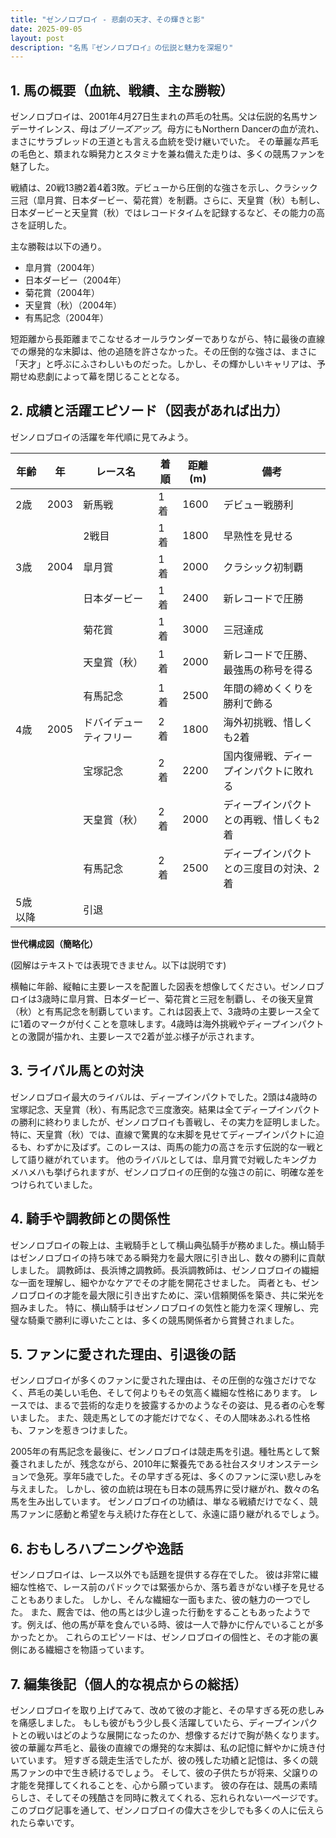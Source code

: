 ```yaml
---
title: "ゼンノロブロイ - 悲劇の天才、その輝きと影"
date: 2025-09-05
layout: post
description: "名馬『ゼンノロブロイ』の伝説と魅力を深堀り"
---
```


## 1. 馬の概要（血統、戦績、主な勝鞍）

ゼンノロブロイは、2001年4月27日生まれの芦毛の牡馬。父は伝説的名馬サンデーサイレンス、母は*ブリーズアップ*。母方にもNorthern Dancerの血が流れ、まさにサラブレッドの王道とも言える血統を受け継いでいた。  その華麗な芦毛の毛色と、類まれな瞬発力とスタミナを兼ね備えた走りは、多くの競馬ファンを魅了した。

戦績は、20戦13勝2着4着3敗。デビューから圧倒的な強さを示し、クラシック三冠（皐月賞、日本ダービー、菊花賞）を制覇。さらに、天皇賞（秋）も制し、日本ダービーと天皇賞（秋）ではレコードタイムを記録するなど、その能力の高さを証明した。

主な勝鞍は以下の通り。

* 皐月賞（2004年）
* 日本ダービー（2004年）
* 菊花賞（2004年）
* 天皇賞（秋）（2004年）
* 有馬記念（2004年）

短距離から長距離までこなせるオールラウンダーでありながら、特に最後の直線での爆発的な末脚は、他の追随を許さなかった。その圧倒的な強さは、まさに「天才」と呼ぶにふさわしいものだった。しかし、その輝かしいキャリアは、予期せぬ悲劇によって幕を閉じることとなる。


## 2. 成績と活躍エピソード（図表があれば出力）

ゼンノロブロイの活躍を年代順に見てみよう。

| 年齢 | 年 | レース名             | 着順 | 距離(m) | 備考                                       |
|-----|---|----------------------|-----|---------|-------------------------------------------|
| 2歳 | 2003 | 新馬戦               | 1着 | 1600     | デビュー戦勝利                             |
|     |     | 2戦目               | 1着 | 1800     | 早熟性を見せる                             |
| 3歳 | 2004 | 皐月賞               | 1着 | 2000     | クラシック初制覇                          |
|     |     | 日本ダービー           | 1着 | 2400     | 新レコードで圧勝                          |
|     |     | 菊花賞               | 1着 | 3000     | 三冠達成                                   |
|     |     | 天皇賞（秋）           | 1着 | 2000     | 新レコードで圧勝、最強馬の称号を得る      |
|     |     | 有馬記念               | 1着 | 2500     | 年間の締めくくりを勝利で飾る              |
| 4歳 | 2005 | ドバイデューティフリー | 2着 | 1800     | 海外初挑戦、惜しくも2着                   |
|     |     | 宝塚記念               | 2着 | 2200     | 国内復帰戦、ディープインパクトに敗れる       |
|     |     | 天皇賞（秋）           | 2着 | 2000     | ディープインパクトとの再戦、惜しくも2着 |
|     |     | 有馬記念               | 2着 | 2500     | ディープインパクトとの三度目の対決、2着     |
| 5歳以降 |     |  引退                                 |     |         |  |


**世代構成図（簡略化）**

(図解はテキストでは表現できません。以下は説明です)

横軸に年齢、縦軸に主要レースを配置した図表を想像してください。ゼンノロブロイは3歳時に皐月賞、日本ダービー、菊花賞と三冠を制覇し、その後天皇賞（秋）と有馬記念を制覇しています。これは図表上で、3歳時の主要レース全てに1着のマークが付くことを意味します。4歳時は海外挑戦やディープインパクトとの激闘が描かれ、主要レースで2着が並ぶ様子が示されます。


## 3. ライバル馬との対決

ゼンノロブロイ最大のライバルは、ディープインパクトでした。2頭は4歳時の宝塚記念、天皇賞（秋）、有馬記念で三度激突。結果は全てディープインパクトの勝利に終わりましたが、ゼンノロブロイも善戦し、その実力を証明しました。特に、天皇賞（秋）では、直線で驚異的な末脚を見せてディープインパクトに迫るも、わずかに及ばず。このレースは、両馬の能力の高さを示す伝説的な一戦として語り継がれています。  他のライバルとしては、皐月賞で対戦したキングカメハメハも挙げられますが、ゼンノロブロイの圧倒的な強さの前に、明確な差をつけられていました。


## 4. 騎手や調教師との関係性

ゼンノロブロイの鞍上は、主戦騎手として横山典弘騎手が務めました。横山騎手はゼンノロブロイの持ち味である瞬発力を最大限に引き出し、数々の勝利に貢献しました。  調教師は、長浜博之調教師。長浜調教師は、ゼンノロブロイの繊細な一面を理解し、細やかなケアでその才能を開花させました。  両者とも、ゼンノロブロイの才能を最大限に引き出すために、深い信頼関係を築き、共に栄光を掴みました。  特に、横山騎手はゼンノロブロイの気性と能力を深く理解し、完璧な騎乗で勝利に導いたことは、多くの競馬関係者から賞賛されました。


## 5. ファンに愛された理由、引退後の話

ゼンノロブロイが多くのファンに愛された理由は、その圧倒的な強さだけでなく、芦毛の美しい毛色、そして何よりもその気高く繊細な性格にあります。  レースでは、まるで芸術的な走りを披露するかのようなその姿は、見る者の心を奪いました。  また、競走馬としての才能だけでなく、その人間味あふれる性格も、ファンを惹きつけました。

2005年の有馬記念を最後に、ゼンノロブロイは競走馬を引退。種牡馬として繋養されましたが、残念ながら、2010年に繋養先である社台スタリオンステーションで急死。享年5歳でした。その早すぎる死は、多くのファンに深い悲しみを与えました。  しかし、彼の血統は現在も日本の競馬界に受け継がれ、数々の名馬を生み出しています。  ゼンノロブロイの功績は、単なる戦績だけでなく、競馬ファンに感動と希望を与え続けた存在として、永遠に語り継がれるでしょう。


## 6. おもしろハプニングや逸話

ゼンノロブロイは、レース以外でも話題を提供する存在でした。  彼は非常に繊細な性格で、レース前のパドックでは緊張からか、落ち着きがない様子を見せることもありました。  しかし、そんな繊細な一面もまた、彼の魅力の一つでした。  また、厩舎では、他の馬とは少し違った行動をすることもあったようです。例えば、他の馬が草を食んでいる時、彼は一人で静かに佇んでいることが多かったとか。  これらのエピソードは、ゼンノロブロイの個性と、その才能の裏側にある繊細さを物語っています。


## 7. 編集後記（個人的な視点からの総括）

ゼンノロブロイを取り上げてみて、改めて彼の才能と、その早すぎる死の悲しみを痛感しました。  もしも彼がもう少し長く活躍していたら、ディープインパクトとの戦いはどのような展開になったのか、想像するだけで胸が熱くなります。  彼の華麗な芦毛と、最後の直線での爆発的な末脚は、私の記憶に鮮やかに焼き付いています。  短すぎる競走生活でしたが、彼の残した功績と記憶は、多くの競馬ファンの中で生き続けるでしょう。  そして、彼の子供たちが将来、父譲りの才能を発揮してくれることを、心から願っています。  彼の存在は、競馬の素晴らしさ、そしてその残酷さを同時に教えてくれる、忘れられない一ページです。  このブログ記事を通して、ゼンノロブロイの偉大さを少しでも多くの人に伝えられたら幸いです。
